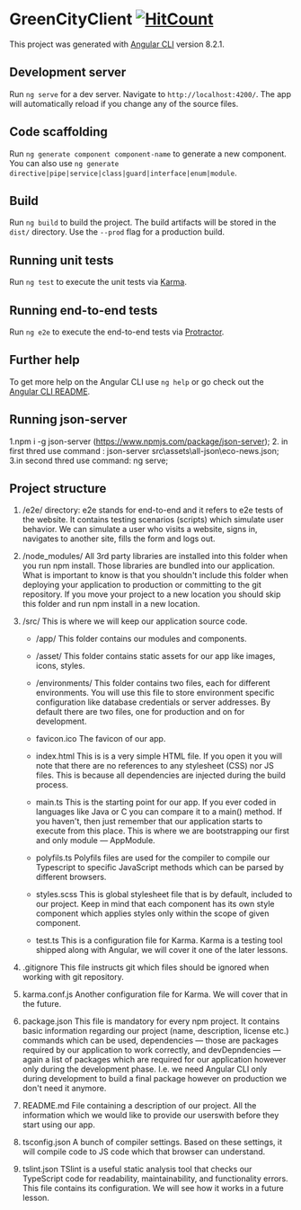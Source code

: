 # GreenCityClient  [![HitCount](http://hits.dwyl.com/ita-social-projects/GreenCityClient.svg)](http://hits.dwyl.com/ita-social-projects/GreenCityClient)

This project was generated with [Angular CLI](https://github.com/angular/angular-cli) version 8.2.1.

## Development server

Run `ng serve` for a dev server. Navigate to `http://localhost:4200/`. The app will automatically reload if you change any of the source files.

## Code scaffolding

Run `ng generate component component-name` to generate a new component. You can also use `ng generate directive|pipe|service|class|guard|interface|enum|module`.

## Build

Run `ng build` to build the project. The build artifacts will be stored in the `dist/` directory. Use the `--prod` flag for a production build.

## Running unit tests

Run `ng test` to execute the unit tests via [Karma](https://karma-runner.github.io).

## Running end-to-end tests

Run `ng e2e` to execute the end-to-end tests via [Protractor](http://www.protractortest.org/).

## Further help

To get more help on the Angular CLI use `ng help` or go check out the [Angular CLI README](https://github.com/angular/angular-cli/blob/master/README.md).

## Running json-server
1.npm i -g json-server  (https://www.npmjs.com/package/json-server);
2. in first thred  use command : json-server src\assets\all-json\eco-news.json;
3.in second thred use command: ng serve;

## Project structure

1. /e2e/ directory:
    e2e stands for end-to-end and it refers to e2e tests of the website. It contains testing scenarios (scripts) which simulate user behavior. We can simulate a user who visits a website, signs in, navigates to another site, fills the form and logs out.

2. /node_modules/
    All 3rd party libraries are installed into this folder when you run npm install. Those libraries are bundled into our application. What is important to know is that you shouldn't include this folder when deploying your application to production or committing to the git repository. If you move your project to a new location you should skip this folder and run npm install in a new location.

3. /src/
    This is where we will keep our application source code.
    
    - /app/
    This folder contains our modules and components.


    - /asset/
    This folder contains static assets for our app like images, icons, styles.

    - /environments/
    This folder contains two files, each for different environments. You will use this file to store environment specific configuration like database credentials or server addresses. By default there are two files, one for production and on for development.

    - favicon.ico
    The favicon of our app.

    - index.html
    This is is a very simple HTML file. If you open it you will note that there are no references to any stylesheet (CSS) nor JS files. This is because all dependencies are injected during the build process.

    - main.ts
    This is the starting point for our app. If you ever coded in languages like Java or C you can compare it to a main() method. If you haven't, then just remember that our application starts to execute from this place. This is where we are bootstrapping our first and only module — AppModule.

    - polyfils.ts
    Polyfils files are used for the compiler to compile our Typescript to specific JavaScript methods which can be parsed by different browsers.

    - styles.scss
    This is global stylesheet file that is by default, included to our project. Keep in mind that each component has its own style component which applies styles only within the scope of given component.

    - test.ts
    This is a configuration file for Karma. Karma is a testing tool shipped along with Angular, we will cover it one of the later lessons.

4. .gitignore
    This file instructs git which files should be ignored when working with git repository.

5. karma.conf.js
    Another configuration file for Karma. We will cover that in the future.

6. package.json
    This file is mandatory for every npm project. It contains basic information regarding our project (name, description, license etc.) commands which can be used, dependencies — those are packages required by our application to work correctly, and devDepndencies — again a list of packages which are required for our application however only during the development phase. I.e. we need Angular CLI only during development to build a final package however on production we don't need it anymore.

7. README.md
    File containing a description of our project. All the information which we would like to provide our userswith before they start using our app.

8. tsconfig.json
    A bunch of compiler settings. Based on these settings, it will compile code to JS code which that browser can understand.

9. tslint.json
    TSlint is a useful static analysis tool that checks our TypeScript code for readability, maintainability, and functionality errors. This file contains its configuration. We will see how it works in a future lesson.
